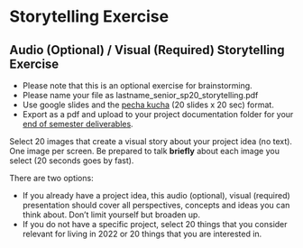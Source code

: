 # Storytelling Exercise

## Audio (Optional) / Visual (Required) Storytelling Exercise

* Please note that this is an optional exercise for brainstorming.
* Please name your file as lastname\_senior\_sp20\_storytelling.pdf
* Use google slides and the [pecha kucha](../critiques-demos-presentations-and-exhibition/pecha\_kucha.md) (20 slides x 20 sec) format.&#x20;
* Export as a pdf and upload to your project documentation folder for your [end of semester deliverables](../end\_of\_semester\_deliverables/).

Select 20 images that create a visual story about your project idea (no text). One image per screen. Be prepared to talk **briefly** about each image you select (20 seconds goes by fast).

There are two options:

* If you already have a project idea, this audio (optional), visual (required) presentation should cover all perspectives, concepts and ideas you can think about. Don’t limit yourself but broaden up.
* If you do not have a specific project, select 20 things that you consider relevant for living in 2022 or 20 things that you are interested in.
